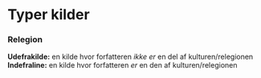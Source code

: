 # Typer kilder

### Relegion
**Udefrakilde:** en kilde hvor forfatteren *ikke er* en del af kulturen/relegionen
**Indefraline:** en kilde hvor forfatteren *er* en den af kulturen/relegionen